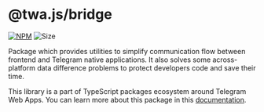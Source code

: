 # @twa.js/bridge

[npm-badge]: https://img.shields.io/npm/v/@twa.js/bridge?logo=npm

[npm-link]: https://npmjs.com/package/@twa.js/bridge

[size-badge]: https://img.shields.io/bundlephobia/minzip/@twa.js/bridge

[![NPM][npm-badge]][npm-link]
![Size][size-badge]

Package which provides utilities to simplify communication flow between
frontend and Telegram native applications. It also solves some across-platform
data difference problems to protect developers code and save their time.

This library is a part of TypeScript packages ecosystem around Telegram Web
Apps. You can learn more about this package in this
[documentation](https://docs.twa.dev/docs/libraries/twa-js-bridge).
